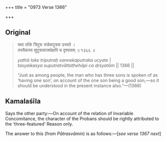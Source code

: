 +++
title = "0973 Verse 1366"

+++
## Original 
>
> यथा लोके त्रिपुत्रः सन्नेकपुत्रक उच्यते ।  
> तस्यैकस्य सुपुत्रत्वात्तथेहापि च दृश्यताम् ॥ १३६६ ॥ 
>
> *yathā loke triputraḥ sannekaputraka ucyate* \|  
> *tasyaikasya suputratvāttathehāpi ca dṛśyatām* \|\| 1366 \|\| 
>
> “Just as among people, the man who has three sons is spoken of as ‘having one son’, on account of the one son being a good son,—so it should be understood in the present instance also.”—(1366)



## Kamalaśīla

Says the other party:—On account of the relation of Invariable Concomitance, the character of the Probans should be rightly attributed to the ‘three-featured’ Reason only.

The answer to this (from *Pātrasvāmin*) is as follows:—[*see verse 1367 next*]


